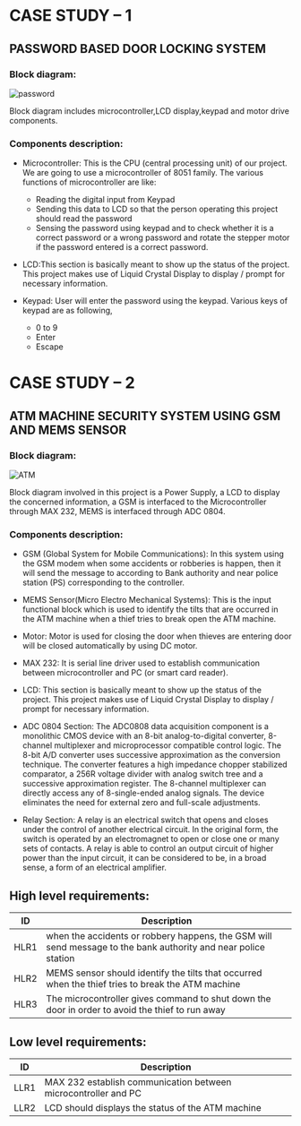 # CASE STUDY – 1

## PASSWORD BASED DOOR LOCKING SYSTEM

### Block diagram:

![password](https://user-images.githubusercontent.com/47153476/154852732-e23035f8-e4ae-4257-86ef-15503728255f.PNG)

Block diagram includes microcontroller,LCD display,keypad and motor drive components.
### Components description:

* Microcontroller: This is the CPU (central processing unit) of our project. We are going to use a microcontroller of 8051 family. The various functions of microcontroller are like:
  - Reading the digital input from Keypad
  - Sending this data to LCD so that the person operating this project should read the password 
  - Sensing the password using keypad and to check whether it is a correct password or a wrong password and rotate the stepper motor if the password entered is a correct password.

* LCD:This section is basically meant to show up the status of the project. This project makes use of Liquid Crystal Display to display / prompt for necessary information.
* Keypad: User will enter the password using the keypad. Various keys of keypad are as following,
  - 0 to 9
  - Enter
  - Escape

# CASE STUDY – 2

## ATM MACHINE SECURITY SYSTEM USING GSM AND MEMS SENSOR


### Block diagram:

![ATM](https://user-images.githubusercontent.com/47153476/154840587-730e8c1f-36db-4e2e-a464-6cd413f43cae.PNG)

Block diagram involved in this project is a Power Supply, a LCD to display the concerned information, a GSM is interfaced to the Microcontroller through MAX 232, MEMS is interfaced through ADC 0804.
### Components description:

*	GSM (Global System for Mobile Communications):
In this system using the GSM modem when some accidents or robberies is happen, then it will send the message to according to Bank authority and near police station (PS) corresponding to the controller.

*	MEMS Sensor(Micro Electro Mechanical Systems):
This is the input functional block which is used to identify the tilts that are occurred in the ATM machine when a thief tries to break open the ATM machine.

*	Motor:
Motor is used for closing the door when thieves are entering door will be closed automatically by using DC motor.

*	MAX 232:
It is serial line driver used to establish communication between microcontroller and PC (or smart card reader).

*	LCD:
This section is basically meant to show up the status of the project. This project makes use of Liquid Crystal Display to display / prompt for necessary information.

*	ADC 0804 Section:
The ADC0808 data acquisition component is a monolithic CMOS device with an 8-bit analog-to-digital converter, 8-channel multiplexer and microprocessor compatible control logic. The 8-bit A/D converter uses successive approximation as the conversion technique. The converter features a high impedance chopper stabilized comparator, a 256R voltage divider with analog switch tree and a successive approximation register. The 8-channel multiplexer can directly access any of 8-single-ended analog signals.  The device eliminates the need for external zero and full-scale adjustments.

*	Relay Section:
A relay is an electrical switch that opens and closes under the control of another electrical circuit. In the original form, the switch is operated by an electromagnet to open or close one or many sets of contacts. A relay is able to control an output circuit of higher power than the input circuit, it can be considered to be, in a broad sense, a form of an electrical amplifier.

## High level requirements:
|ID	| Description|
|----|-----------|
|HLR1|	when the accidents or robbery happens, the GSM will send message to the bank authority and near police station| 
|HLR2	|MEMS sensor should identify the tilts that occurred when the thief tries to break the ATM machine|
|HLR3	|The microcontroller gives command to shut down the door in order to avoid the thief to run away |

## Low level requirements:
|ID |	Description|
|----|-----------|
|LLR1|	MAX 232 establish communication between microcontroller and PC|
|LLR2	|LCD should displays the status of the ATM machine |
